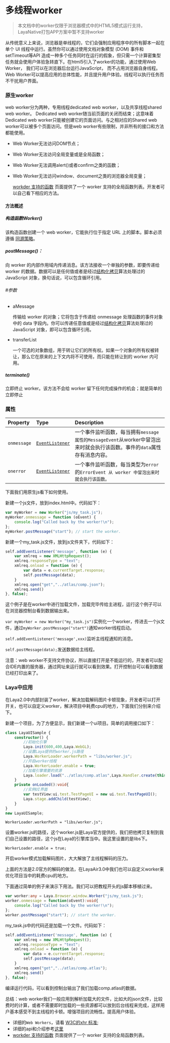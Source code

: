 # 多线程worker



> 本文档中的worker仅限于浏览器模式中的HTML5模式运行支持，LayaNative打包APP方案中暂不支持worker

从传统意义上来说，浏览器是单线程的，它们会强制应用程序中的所有脚本一起在单个 UI 线程中运行。虽然你可以通过使用文档对象模型 (DOM) 事件和 setTimeout等API 造成一种多个任务同时在运行的假象，但只需一个计算密集型任务就会使用户体验急转直下。在html5引入了worker的功能，通过使用Web Worker， 我们可以在浏览器后台运行JavaScript， 而不占用浏览器自身线程。Web Worker可以提高应用的总体性能，并且提升用户体验。线程可以执行任务而不干扰用户界面。



### 原生worker

web worker分为两种，专用线程dedicated web worker，以及共享线程shared web worker。 Dedicated web worker随当前页面的关闭而结束；这意味着Dedicated web worker只能被创建它的页面访问。与之相对应的Shared web worker可以被多个页面访问。但是web worker有些限制，并非所有的接口和方法都能使用。

- Web Worker无法访问DOM节点；

- Web Worker无法访问全局变量或是全局函数；

- Web Worker无法调用alert()或者confirm之类的函数；

- Web Worker无法访问window、document之类的浏览器全局变量；

  [workder 支持的函数](https://developer.mozilla.org/En/DOM/Worker/Functions_available_to_workers) 页面提供了一个 worker 支持的全局函数列表。开发者可以自己看下相应的方法。

#### 方法概述

##### 构造函数Worker()

该构造函数创建一个 web worker，它能执行位于指定 URL 上的脚本。脚本必须遵循 [同源策略](https://developer.mozilla.org/en/Same_origin_policy_for_JavaScript)。

##### postMessage()：

向 worker 的内部作用域内传递消息。该方法接收一个单独的参数，即要传递给 worker 的数据。数据可以是任何值或者是经过[结构化拷贝](http://www.whatwg.org/specs/web-apps/current-work/multipage/common-dom-interfaces.html#transferable)算法处理过的 JavaScript 对象，换句话说，可以包含循环引用。

###### #参数

- aMessage

  传输给 worker 的对象；它将包含于传递给 onmessage 处理函数的事件对象中的 data 字段内。你可以传递任意值或是经过[结构化拷贝](http://www.whatwg.org/specs/web-apps/current-work/multipage/common-dom-interfaces.html#transferable)算法处理过的 JavaScript 对象，即可以包含循环引用。

- transferList

  一个可选的对象数组，用于转让它们的所有权。如果一个对象的所有权被转让，那么它在原来的上下文内将不可使用，而只能在转让到的 worker 内可用。

##### terminate()

立即终止 worker。该方法不会给 worker 留下任何完成操作的机会；就是简单的立即停止

### 属性

| Property    | Type                                                         | Description                                                  |
| :---------- | :----------------------------------------------------------- | :----------------------------------------------------------- |
| `onmessage` | [`EventListener`](https://developer.mozilla.org/zh-CN/docs/Web/API/EventListener) | 一个事件监听函数，每当拥有`message属性的MessageEvent`从worker中冒泡出来时就会执行该函数。事件的`data`属性存有消息内容。 |
| `onerror`   | [`EventListener`](https://developer.mozilla.org/zh-CN/docs/Web/API/EventListener) | 一个事件监听函数，每当类型为`error`的`ErrorEvent 从 worker 中冒泡出来时就会执行该函数。` |

下面我们用原生js看下如何使用。

新建一个js文件，放到index.html中。代码如下：

```javascript
var myWorker = new Worker("js/my_task.js");
myWorker.onmessage = function (oEvent) {
	console.log("Called back by the worker!\n");
};
myWorker.postMessage("start"); // start the worker.
```

新建一个my_task.js文件，放到js文件夹下，代码如下：

```javascript
self.addEventListener('message', function (e) {
    var xmlreq = new XMLHttpRequest();
    xmlreq.responseType = "text";
    xmlreq.onload = function (e) {
        var data = e.currentTarget.response;
        self.postMessage(data);
    }
    xmlreq.open("get","../atlas/comp.json");
    xmlreq.send()
}, false);
```

这个例子是在worker中进行加载文件，加载完毕传给主进程，运行这个例子可以在浏览器控制台看到数据输出来。

`var myWorker = new Worker("my_task.js")`实例化一个worker，传进去一个js文件，通过`myWorker.postMessage("start")`通知worker线程启动。

`self.addEventListener('message',xxx)`监听主线程通知的消息。

`self.postMessage(data);`发送数据给主线程。

注意：web worker不支持文件协议，所以直接打开是不能运行的，开发者可以配合IDE内置的服务器，通过网址来运行就可以看到效果。打开控制台可以看到数据已经打印出来了。

### Laya中应用

在Laya2.0中内部封装了worker，解决加载解码图片卡顿现象，开发者可以打开开关，也可以自定义worker，解决项目中耗费cpu的地方，下面我们分别来介绍下。

新建一个项目，为了方便显示，我们新建一个ui项目。简单的调用接口如下：

```typescript
class LayaUISample {
    constructor() {
        //初始化引擎
        Laya.init(600,400,Laya.WebGL);
        //设置Laya提供的worker.js路径
        Laya.WorkerLoader.workerPath = "libs/worker.js";
        //开启worker线程
        Laya.WorkerLoader.enable = true;
        //加载引擎需要的资源
        Laya.loader.load("../atlas/comp.atlas",Laya.Handler.create(this,this.onLoaded));
    }
    private onLoaded():void{
        //实例UI界面
        var testView:ui.test.TestPageUI = new ui.test.TestPageUI();
        Laya.stage.addChild(testView);
    }
}
new LayaUISample;
```

`WorkerLoader.workerPath = "libs/worker.js";`

设置worker.js的路径，这个worker.js是Laya官方提供的，我们把他拷贝复制到我们自己设置的路径，这个js在Laya的引擎库当中。我这里设置的是libs下。

`WorkerLoader.enable = true;`

开启worker模式加载解码图片，大大解放了主线程解码的压力。

上面的方法是2.0官方的解码的做法，在LayaAir3.0中我们也可以自定义worker来优化项目当中的耗费cpu的地方。

下面通过简单的例子来演示下用法。我们可以把教程开头的js脚本移植过来。

```typescript
var worker:any = Laya.Browser.window.Worker("js/my_task.js");
worker.onmessage = function(oEvent):void{
    console.log("Called back by the worker!\n");
};
worker.postMessage("start"); // start the worker.
```

my_task.js中的代码还是加载一个文件。代码如下：

```typescript
self.addEventListener('message', function (e) {
    var xmlreq = new XMLHttpRequest();
    xmlreq.responseType = "text";
    xmlreq.onload = function (e) {
        var data = e.currentTarget.response;
        self.postMessage(data);
    }
    xmlreq.open("get","../atlas/comp.atlas");
    xmlreq.send()
}, false);
```

编译运行代码，可以看到控制台输出了我们加载comp.atlas的数据。

总结：web worker我们一般应用到解析加载大的文件，比如大的json文件，比较费时的计算，或者不需要即时加载的一些资源都可以放到后台线程来完成，这样用户基本感受不到主线程的卡顿。增强项目的流畅性。提高用户体验。

- 详细的`Web Workers`，请看 [W3C的xhr 标准](https://www.w3.org/TR/workers/);
- 详细的api和介绍参考[这里](https://developer.mozilla.org/en-US/docs/Web/API/Worker/)
- [workder 支持的函数](https://developer.mozilla.org/En/DOM/Worker/Functions_available_to_workers) 页面提供了一个 worker 支持的全局函数列表。